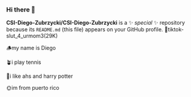 ### Hi there 👋


**CSI-Diego-Zubrzycki/CSI-Diego-Zubrzycki** is a ✨ _special_ ✨ repository because its `README.md` (this file) appears on your GitHub profile.
🍁tiktok- slut_4_urmom3(29K) 

🪵my name is Diego

🪴i play tennis

🥀i like ahs and harry potter

🌞im from puerto rico

